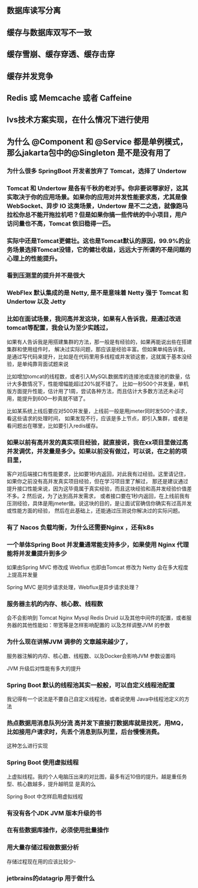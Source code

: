 


 

## 数据库读写分离







## 缓存与数据库双写不一致
## 缓存雪崩、缓存穿透、缓存击穿
## 缓存并发竞争


##  Redis 或 Memcache 或者 Caffeine


## lvs技术方案实现，在什么情况下进行使用


## 为什么 @Component 和  @Service 都是单例模式，那么jakarta包中的@Singleton 是不是没有用了


  



### 为什么很多 SpringBoot 开发者放弃了 Tomcat，选择了 Undertow

### Tomcat 和 Undertow 是各有千秋的老对手。你非要说哪家好，这其实取决于你的应用场景。如果你的应用对并发性能要求高，尤其是像 WebSocket、异步 IO 这类场景，Undertow 是不二之选，就像跑马拉松你总不能开拖拉机吧？但是如果你搞一些传统的中小项目，用户访问量也不高，Tomcat 依旧稳得一匹。
### 实际中还是Tomcat更健壮。这也是Tomcat默认的原因，99.9%的业务场景选择Tomcat没错，它的健壮收益，远远大于所谓的不是问题的心理上的性能提升。


### 看到压测里的提升并不是很大


###  WebFlex 默认集成的是 Netty, 是不是意味着 Netty 强于 Tomcat 和 Undertow  以及 Jetty


### 比如在面试场景，我问高并发这块，如果有人告诉我，是通过改进tomcat等配置，我会认为至少实践过，
如果有人告诉我是用搭建集群的方法，那一般是有经验的，如果再能说出些在搭建集群和使用组件时，
解决过实际问题，那应该是经验丰富。但如果单纯告诉我，是通过写代码来提升，比如是在代码里用多线程或并发锁这套，这就属于基本没经验，是单纯靠背面试题来说


比如增加tomcat的线程数，或者引入MySQL数据库的连接池或连接池的数量，估计大多数情况下，性能增幅能超过20%就不错了。
比如一秒500个并发量，单机版方面提升性能，估计用了1周，尝试各种方法，而且估计大多数方法还未必可用，能提升到600一秒真就不错了。


比如某系统上线后要应对500并发量，上线前一般是用jmeter同时发500个请求，看这些请求的处理时间，
如果发现不行，应该是多上节点，即引入集群，或者是看问题出在哪里，比如要引入redis缓存。



### 如果以前有高并发的真实项目经验，就直接说，我在xx项目里做过高并发调优，并发量是多少。如果以前没有做过，可以说，在之前的项目里，
客户对后端接口有性能要求，比如要1秒内返回，对此我有过经验。这里请记住，如果你之前没有高并发真实项目经验，但在学习项目里了解过，
那还是建议通过提升接口性能来说，因为这毕竟属于真实经验，而且这块经验和高并发经验价值差不多。2 然后说，为了达到高并发需求，
或者接口要在1秒内返回，在上线前我有压测经验，具体是用jmeter做。说这块的目的，是让面试官确信你确实有过高并发或性能方面的经验，
然后在此基础上，还能通过压测说你解决过的实际问题。



### 有了 Nacos 负载均衡，为什么还需要Nginx ，还有k8s


### 一个单体Spring Boot 并发量通常能支持多少，如果使用 Nginx 代理能将并发量提升到多少

如果由Spring MVC 修改成 Webflux 也即由Tomcat 修改为 Netty 会在多大程度上提高并发量

Spring MVC 是同步请求处理，Webflux是异步请求处理？


### 服务器主机的内存、核心数、线程数

会不会影响到 Tomcat Nginx  Mysql Redis Druid 
以及其他中间件的配置，或者服务器的其他性能如：带宽等是怎样影响配置的
以及怎样调整JVM 的参数


### 为什么现在讲解JVM 调参的 文章越来越少了，

服务器注解的内存、核心数、线程数、以及Docker会影响JVM 参数设置吗

JVM 升级后对性能有多大的提升


### Spring Boot 默认的线程池其实一般般，可以自定义线程池配置

我记得有一个说法是不要自己自定义线程池，或者说使用 Java中线程池定义的方法


### 热点数据用消息队列分流 高并发下直接打数据库就是找死，用MQ，比如接用户请求时，先丢个消息到队列里，后台慢慢消费。

这种怎么进行实现



### Spring Boot 使用虚拟线程 
 上虚拟线程。我的个人电脑压出来的对比图，最多有近10倍的提升。越是重任务型、核心数越多，提升越明显  是真的么

Spring Boot 中怎样启用虚拟线程

### 有没有各个JDK JVM  版本升级的书


### 在有些数据库操作，必须使用批量操作


### 用大量存储过程做数据分析

存储过程现在用的应该比较少-


### jetbrains的datagrip 用于做什么

